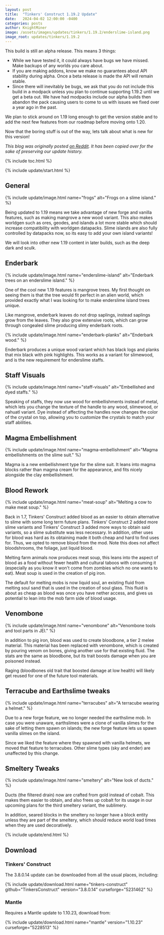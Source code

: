 ```yaml
---
layout: post
title:  "Tinkers' Construct 1.19.2 Update"
date:   2024-04-02 12:00:00 -0400
categories: posts
author: KnightMiner
image: /assets/images/updates/tinkers/1.19.2/enderslime-island.png
image_root: updates/tinkers/1.19.2
---
```


This build is still an alpha release. This means 3 things:

* While we have tested it, it could always have bugs we have missed. Make backups of any worlds you care about.
* If you are making addons, know we make no guarantees about API stability during alpha. Once a beta release is made the API will remain stable.
* Since there will inevitably be bugs, we ask that you do not include this build in a modpack unless you plan to continue supporting 1.19.2 until we get a beta out. We have had modpacks include our alpha builds then abandon the pack causing users to come to us with issues we fixed over a year ago in the past.

We plan to stick around on 1.19 long enough to get the version stable and to add the next few features from our roadmap before moving onto 1.20.

Now that the boring stuff is out of the way, lets talk about what is new for this version!

*This blog was originally posted [on Reddit](https://www.reddit.com/r/tinkersconstruct/comments/1bui0b8/tinkers_construct_3_is_now_out_for_1192/). It has been copied over for the sake of preserving our update history.*

{% include toc.html %}

{% include update/start.html %}

## General

{% include update/image.html name="frogs" alt="Frogs on a slime island." %}

Being updated to 1.19 means we take advantage of new forge and vanilla features, such as making mangrove a new wood variant. This also makes worldgen such as ores, geodes, and islands a lot more stable which should increase compatibility with worldgen datapacks. Slime islands are also fully controlled by datapacks now, so its easy to add your own island variants!

We will look into other new 1.19 content in later builds, such as the deep dark and sculk.

## Enderbark

{% include update/image.html name="enderslime-island" alt="Enderbark trees on an enderslime island." %}

One of the cool new 1.19 features is mangrove trees. My first thought on seeing them is that the tree would fit perfect in an alien world, which provided exactly what I was looking for to make enderslime island trees unique.

Like mangrove, enderbark leaves do not drop saplings, instead saplings grow from the leaves. They also grow extensive roots, which can grow through congealed slime producing slimy enderbark roots.

{% include update/image.html name="enderbark-planks" alt="Enderbark wood." %}

Enderbark produces a unique wood variant which has black logs and planks that mix black with pink highlights. This works as a variant for slimewood, and is the new requirement for enderslime staffs.

## Staff Visuals

{% include update/image.html name="staff-visuals" alt="Embellished and dyed staffs." %}

Speaking of staffs, they now use wood for embellishments instead of metal, which lets you change the texture of the handle to any wood, slimewood, or nahuatl variant. Dye instead of affecting the handles now changes the color of the crystal on top, allowing you to customize the crystals to match your staff abilities.

## Magma Embellishment

{% include update/image.html name="magma-embellishment" alt="Magma embellishments on the slime suit." %}

Magma is a new embellishment type for the slime suit. It leans into magma blocks rather than magma cream for the appearance, and fits nicely alongside the clay embellishment.

## Blood Rework

{% include update/image.html name="meat-soup" alt="Melting a cow to make meat soup." %}

Back in 1.7, Tinkers' Construct added blood as an easier to obtain alternative to slime with some long term future plans. Tinkers' Construct 2 added more slime variants and Tinkers' Construct 3 added more ways to obtain said variants, so a slime substitute was less necessary. In addition, other uses for blood was hard as its obtaining made it both cheap and hard to find uses for. Thus, we opted to remove blood from the mod. Note this does not affect bloodshrooms, the foliage, just liquid blood.

Melting farm animals now produces meat soup, this leans into the aspect of blood as a food without fewer health and cultural taboos with consuming it (especially as you know it won't come from zombies which no one wants to eat). Meat soup is used in the creation of pig iron.

The default for melting mobs is now liquid soul, an existing fluid from melting soul sand that is used in the creation of soul glass. This fluid is about as cheap as blood was once you have nether access, and gives us potential to lean into the mob farm side of blood usage.

## Venombone

{% include update/image.html name="venombone" alt="Venombone tools and tool parts in JEI." %}

In addition to pig iron, blood was used to create bloodbone, a tier 2 melee material. This material has been replaced with venombone, which is created by pouring venom on bones, giving another use for that existing fluid. The stats are the same as bloodbone, but its trait boosts damage when you are poisoned instead.

Raging (bloodbones old trait that boosted damage at low health) will likely get reused for one of the future tool materials.

## Terracube and Earthslime tweaks

{% include update/image.html name="terracubes" alt="A terracube wearing a helmet." %}

Due to a new forge feature, we no longer needed the earthslime mob. In case you were unaware, earthslimes were a clone of vanilla slimes for the sake of letting them spawn on islands; the new forge feature lets us spawn vanilla slimes on the island.

Since we liked the feature where they spawned with vanilla helmets, we moved that feature to terracubes. Other slime types (sky and ender) are unaffected by this change.

## Smeltery Tweaks

{% include update/image.html name="smeltery" alt="New look of ducts." %}

Ducts (the filtered drain) now are crafted from gold instead of cobalt. This makes them easier to obtain, and also frees up cobalt for its usage in our upcoming plans for the third smeltery variant, the sublimery.

In addition, seared blocks in the smeltery no longer have a block entity unless they are part of the smeltery, which should reduce world load times when they are used decoratively.

{% include update/end.html %}

## Download

### Tinkers' Construct

The 3.8.0.14 update can be downloaded from all the usual places, including:

{% include update/download.html name="tinkers-construct" github="TinkersConstruct" version="3.8.0.14" curseforge="5231462" %}

### Mantle

Requires a Mantle update to 1.10.23, download from:

{% include update/download.html name="mantle" version="1.10.23" curseforge="5228513" %}

